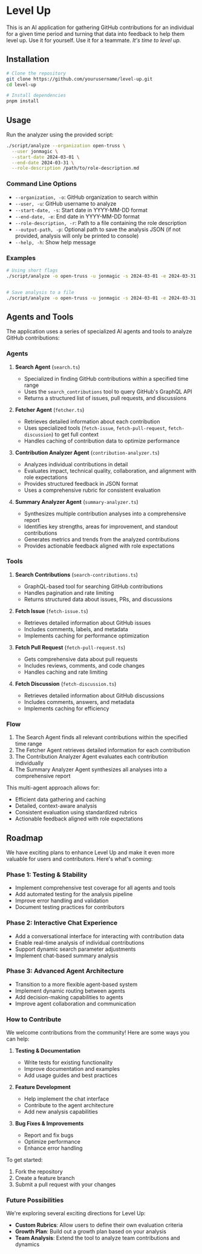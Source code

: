 # Level Up

This is an AI application for gathering GitHub contributions for an individual for a given time period and turning that data into feedback to help them level up. Use it for yourself. Use it for a teammate. _It's time to level up._

## Installation

```bash
# Clone the repository
git clone https://github.com/yourusername/level-up.git
cd level-up

# Install dependencies
pnpm install
```

## Usage

Run the analyzer using the provided script:

```bash
./script/analyze --organization open-truss \
  --user jonmagic \
  --start-date 2024-03-01 \
  --end-date 2024-03-31 \
  --role-description /path/to/role-description.md
```

### Command Line Options

- `--organization, -o`: GitHub organization to search within
- `--user, -u`: GitHub username to analyze
- `--start-date, -s`: Start date in YYYY-MM-DD format
- `--end-date, -e`: End date in YYYY-MM-DD format
- `--role-description, -r`: Path to a file containing the role description
- `--output-path, -p`: Optional path to save the analysis JSON (if not provided, analysis will only be printed to console)
- `--help, -h`: Show help message

### Examples

```bash
# Using short flags
./script/analyze -o open-truss -u jonmagic -s 2024-03-01 -e 2024-03-31 -r role.md


# Save analysis to a file
./script/analyze -o open-truss -u jonmagic -s 2024-03-01 -e 2024-03-31 -r role.md -p analysis.json
```

## Agents and Tools

The application uses a series of specialized AI agents and tools to analyze GitHub contributions:

### Agents

1. **Search Agent** (`search.ts`)
   - Specialized in finding GitHub contributions within a specified time range
   - Uses the `search_contributions` tool to query GitHub's GraphQL API
   - Returns a structured list of issues, pull requests, and discussions

2. **Fetcher Agent** (`fetcher.ts`)
   - Retrieves detailed information about each contribution
   - Uses specialized tools (`fetch-issue`, `fetch-pull-request`, `fetch-discussion`) to get full context
   - Handles caching of contribution data to optimize performance

3. **Contribution Analyzer Agent** (`contribution-analyzer.ts`)
   - Analyzes individual contributions in detail
   - Evaluates impact, technical quality, collaboration, and alignment with role expectations
   - Provides structured feedback in JSON format
   - Uses a comprehensive rubric for consistent evaluation

4. **Summary Analyzer Agent** (`summary-analyzer.ts`)
   - Synthesizes multiple contribution analyses into a comprehensive report
   - Identifies key strengths, areas for improvement, and standout contributions
   - Generates metrics and trends from the analyzed contributions
   - Provides actionable feedback aligned with role expectations

### Tools

1. **Search Contributions** (`search-contributions.ts`)
   - GraphQL-based tool for searching GitHub contributions
   - Handles pagination and rate limiting
   - Returns structured data about issues, PRs, and discussions

2. **Fetch Issue** (`fetch-issue.ts`)
   - Retrieves detailed information about GitHub issues
   - Includes comments, labels, and metadata
   - Implements caching for performance optimization

3. **Fetch Pull Request** (`fetch-pull-request.ts`)
   - Gets comprehensive data about pull requests
   - Includes reviews, comments, and code changes
   - Handles caching and rate limiting

4. **Fetch Discussion** (`fetch-discussion.ts`)
   - Retrieves detailed information about GitHub discussions
   - Includes comments, answers, and metadata
   - Implements caching for efficiency

### Flow

1. The Search Agent finds all relevant contributions within the specified time range
2. The Fetcher Agent retrieves detailed information for each contribution
3. The Contribution Analyzer Agent evaluates each contribution individually
4. The Summary Analyzer Agent synthesizes all analyses into a comprehensive report

This multi-agent approach allows for:
- Efficient data gathering and caching
- Detailed, context-aware analysis
- Consistent evaluation using standardized rubrics
- Actionable feedback aligned with role expectations

## Roadmap

We have exciting plans to enhance Level Up and make it even more valuable for users and contributors. Here's what's coming:

### Phase 1: Testing & Stability
- Implement comprehensive test coverage for all agents and tools
- Add automated testing for the analysis pipeline
- Improve error handling and validation
- Document testing practices for contributors

### Phase 2: Interactive Chat Experience
- Add a conversational interface for interacting with contribution data
- Enable real-time analysis of individual contributions
- Support dynamic search parameter adjustments
- Implement chat-based summary analysis

### Phase 3: Advanced Agent Architecture
- Transition to a more flexible agent-based system
- Implement dynamic routing between agents
- Add decision-making capabilities to agents
- Improve agent collaboration and communication

### How to Contribute

We welcome contributions from the community! Here are some ways you can help:

1. **Testing & Documentation**
   - Write tests for existing functionality
   - Improve documentation and examples
   - Add usage guides and best practices

2. **Feature Development**
   - Help implement the chat interface
   - Contribute to the agent architecture
   - Add new analysis capabilities

3. **Bug Fixes & Improvements**
   - Report and fix bugs
   - Optimize performance
   - Enhance error handling

To get started:
1. Fork the repository
2. Create a feature branch
3. Submit a pull request with your changes

### Future Possibilities

We're exploring several exciting directions for Level Up:

- **Custom Rubrics**: Allow users to define their own evaluation criteria
- **Growth Plan**: Build out a growth plan based on your analysis
- **Team Analysis**: Extend the tool to analyze team contributions and dynamics
